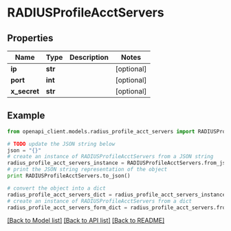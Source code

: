 # RADIUSProfileAcctServers


## Properties

Name | Type | Description | Notes
------------ | ------------- | ------------- | -------------
**ip** | **str** |  | [optional] 
**port** | **int** |  | [optional] 
**x_secret** | **str** |  | [optional] 

## Example

```python
from openapi_client.models.radius_profile_acct_servers import RADIUSProfileAcctServers

# TODO update the JSON string below
json = "{}"
# create an instance of RADIUSProfileAcctServers from a JSON string
radius_profile_acct_servers_instance = RADIUSProfileAcctServers.from_json(json)
# print the JSON string representation of the object
print RADIUSProfileAcctServers.to_json()

# convert the object into a dict
radius_profile_acct_servers_dict = radius_profile_acct_servers_instance.to_dict()
# create an instance of RADIUSProfileAcctServers from a dict
radius_profile_acct_servers_form_dict = radius_profile_acct_servers.from_dict(radius_profile_acct_servers_dict)
```
[[Back to Model list]](../README.md#documentation-for-models) [[Back to API list]](../README.md#documentation-for-api-endpoints) [[Back to README]](../README.md)


